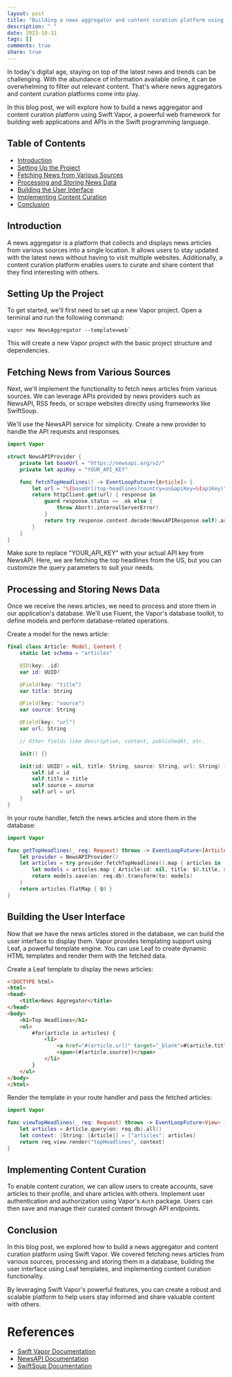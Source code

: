 ```yaml
---
layout: post
title: "Building a news aggregator and content curation platform using Swift Vapor"
description: " "
date: 2023-10-31
tags: []
comments: true
share: true
---
```


In today's digital age, staying on top of the latest news and trends can be challenging. With the abundance of information available online, it can be overwhelming to filter out relevant content. That's where news aggregators and content curation platforms come into play.

In this blog post, we will explore how to build a news aggregator and content curation platform using Swift Vapor, a powerful web framework for building web applications and APIs in the Swift programming language.

## Table of Contents
- [Introduction](#introduction)
- [Setting Up the Project](#setting-up-the-project)
- [Fetching News from Various Sources](#fetching-news-from-various-sources)
- [Processing and Storing News Data](#processing-and-storing-news-data)
- [Building the User Interface](#building-the-user-interface)
- [Implementing Content Curation](#implementing-content-curation)
- [Conclusion](#conclusion)

## Introduction

A news aggregator is a platform that collects and displays news articles from various sources into a single location. It allows users to stay updated with the latest news without having to visit multiple websites. Additionally, a content curation platform enables users to curate and share content that they find interesting with others.

## Setting Up the Project

To get started, we'll first need to set up a new Vapor project. Open a terminal and run the following command:

```shell
vapor new NewsAggregator --template=web`
```

This will create a new Vapor project with the basic project structure and dependencies.

## Fetching News from Various Sources

Next, we'll implement the functionality to fetch news articles from various sources. We can leverage APIs provided by news providers such as NewsAPI, RSS feeds, or scrape websites directly using frameworks like SwiftSoup.

We'll use the NewsAPI service for simplicity. Create a new provider to handle the API requests and responses. 

```swift
import Vapor

struct NewsAPIProvider {
    private let baseUrl = "https://newsapi.org/v2/"
    private let apiKey = "YOUR_API_KEY"

    func fetchTopHeadlines() -> EventLoopFuture<[Article]> {
        let url = "\(baseUrl)top-headlines?country=us&apiKey=\(apiKey)"
        return httpClient.get(url) { response in
            guard response.status == .ok else {
                throw Abort(.internalServerError)
            }
            return try response.content.decode(NewsAPIResponse.self).articles
        }
    }
}
```

Make sure to replace "YOUR_API_KEY" with your actual API key from NewsAPI. Here, we are fetching the top headlines from the US, but you can customize the query parameters to suit your needs.

## Processing and Storing News Data

Once we receive the news articles, we need to process and store them in our application's database. We'll use Fluent, the Vapor's database toolkit, to define models and perform database-related operations.

Create a model for the news article:

```swift
final class Article: Model, Content {
    static let schema = "articles"

    @ID(key: .id)
    var id: UUID?

    @Field(key: "title")
    var title: String

    @Field(key: "source")
    var source: String

    @Field(key: "url")
    var url: String

    // Other fields like description, content, publishedAt, etc.

    init() {}

    init(id: UUID? = nil, title: String, source: String, url: String) {
        self.id = id
        self.title = title
        self.source = source
        self.url = url
    }
}
```

In your route handler, fetch the news articles and store them in the database:

```swift
import Vapor

func getTopHeadlines(_ req: Request) throws -> EventLoopFuture<[Article]> {
    let provider = NewsAPIProvider()
    let articles = try provider.fetchTopHeadlines().map { articles in
        let models = articles.map { Article(id: nil, title: $0.title, source: $0.source.name, url: $0.url) }
        return models.save(on: req.db).transform(to: models)
    }
    return articles.flatMap { $0 }
}
```

## Building the User Interface

Now that we have the news articles stored in the database, we can build the user interface to display them. Vapor provides templating support using Leaf, a powerful template engine. You can use Leaf to create dynamic HTML templates and render them with the fetched data.

Create a Leaf template to display the news articles:

```html
<!DOCTYPE html>
<html>
<head>
    <title>News Aggregator</title>
</head>
<body>
    <h1>Top Headlines</h1>
    <ul>
        #for(article in articles) {
            <li>
                <a href="#(article.url)" target="_blank">#(article.title)</a>
                <span>(#(article.source))</span>
            </li>
        }
    </ul>
</body>
</html>
```

Render the template in your route handler and pass the fetched articles:

```swift
import Vapor

func viewTopHeadlines(_ req: Request) throws -> EventLoopFuture<View> {
    let articles = Article.query(on: req.db).all()
    let context: [String: [Article]] = ["articles": articles]
    return req.view.render("topHeadlines", context)
}
```

## Implementing Content Curation

To enable content curation, we can allow users to create accounts, save articles to their profile, and share articles with others. Implement user authentication and authorization using Vapor's `Auth` package. Users can then save and manage their curated content through API endpoints.

## Conclusion

In this blog post, we explored how to build a news aggregator and content curation platform using Swift Vapor. We covered fetching news articles from various sources, processing and storing them in a database, building the user interface using Leaf templates, and implementing content curation functionality.

By leveraging Swift Vapor's powerful features, you can create a robust and scalable platform to help users stay informed and share valuable content with others.

# References
- [Swift Vapor Documentation](https://docs.vapor.codes/)
- [NewsAPI Documentation](https://newsapi.org/docs)
- [SwiftSoup Documentation](https://github.com/scinfu/SwiftSoup)